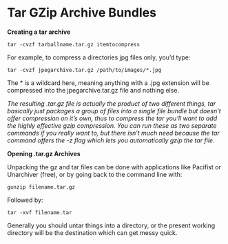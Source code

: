 # Tar GZip Archive Bundles


**Creating a tar archive**
```
tar -cvzf tarballname.tar.gz itemtocompress
```
For example, to compress a directories jpg files only, you’d type:

```
tar -cvzf jpegarchive.tar.gz /path/to/images/*.jpg

```

The * is a wildcard here, meaning anything with a .jpg extension will be compressed into the jpegarchive.tar.gz file and nothing else.

_The resulting .tar.gz file is actually the product of two different things, tar basically just packages a group of files into a single file bundle but doesn’t offer compression on it’s own, thus to compress the tar you’ll want to add the highly effective gzip compression. You can run these as two separate commands if you really want to, but there isn’t much need because the tar command offers the -z flag which lets you automatically gzip the tar file._

**Opening .tar.gz Archives**

Unpacking the gz and tar files can be done with applications like Pacifist or Unarchiver (free), or by going back to the command line with:
```
gunzip filename.tar.gz

```
Followed by:
```
tar -xvf filename.tar
```

Generally you should untar things into a directory, or the present working directory will be the destination which can get messy quick.
